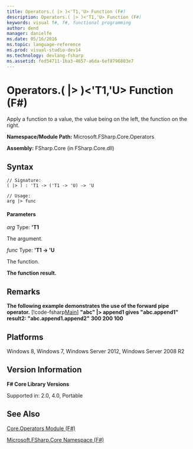 ```yaml
---
title: Operators.( |> )<'T1,'U> Function (F#)
description: Operators.( |> )<'T1,'U> Function (F#)
keywords: visual f#, f#, functional programming
author: dend
manager: danielfe
ms.date: 05/16/2016
ms.topic: language-reference
ms.prod: visual-studio-dev14
ms.technology: devlang-fsharp
ms.assetid: fed54711-1ba3-4657-a6da-6ef8796803e7 
---
```


# Operators.( |> )<'T1,'U> Function (F#)

Apply a function to a value, the value being on the left, the function on the right.

**Namespace/Module Path:** Microsoft.FSharp.Core.Operators

**Assembly:** FSharp.Core (in FSharp.Core.dll)


## Syntax

```
// Signature:
( |> ) : 'T1 -> ('T1 -> 'U) -> 'U

// Usage:
arg |> func
```

#### Parameters
*arg*
Type: **'T1**


The argument.


*func*
Type: **'T1 -&gt; 'U**


The function.



**The function result.**
## Remarks
**The following example demonstrates the use of the forward pipe operator.**
[!code-fsharp[Main](snippets/fsoperators/snippet1.fs)]
**"abc" |&gt; append1 gives "abc.append1"**
**result2: "abc.append1.append2"**
**300 200 100**
## Platforms
Windows 8, Windows 7, Windows Server 2012, Windows Server 2008 R2


## Version Information
**F# Core Library Versions**

Supported in: 2.0, 4.0, Portable




## See Also
[Core.Operators Module &#40;F&#35;&#41;](Core.Operators-Module-%5BFSharp%5D.md)

[Microsoft.FSharp.Core Namespace &#40;F&#35;&#41;](Microsoft.FSharp.Core-Namespace-%5BFSharp%5D.md)

